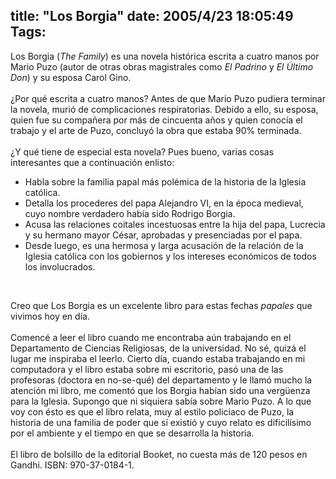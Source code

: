 title: "Los Borgia"
date: 2005/4/23 18:05:49
Tags: 
---
<p>Los Borgia (<em>The Family</em>) es una novela histórica escrita a cuatro manos por Mario Puzo (autor de otras obras magistrales como <em>El Padrino</em> y <em>El Último Don</em>) y su esposa Carol Gino.<br/><br/>
¿Por qué escrita a cuatro manos? Antes de que Mario Puzo pudiera
terminar la novela, murió de complicaciones respiratorias. Debido a
ello, su esposa, quien fue su compañera por más de cincuenta años y
quien conocía el trabajo y el arte de Puzo, concluyó la obra que estaba
90% terminada.<br/><br/>
¿Y qué tiene de especial esta novela? Pues bueno, varias cosas interesantes que a continuación enlisto:<br/></p>
<ul>
<li>Habla sobre la familia papal más polémica de la historia de la Iglesia católica.</li>
<li>Detalla los procederes del papa Alejandro VI, en la época medieval, cuyo nombre verdadero había sido Rodrigo Borgia.</li>
<li>Acusa las relaciones coitales incestuosas entre la hija del papa,
Lucrecia y su hermano mayor César, aprobadas y presenciadas por el papa.</li>
<li>Desde luego, es una hermosa y larga acusación de la relación de
la Iglesia católica con los gobiernos y los intereses económicos de
todos los involucrados.</li>
</ul>
<br/><p>
Creo que Los Borgia es un excelente libro para estas fechas <em>papales</em> que vivimos hoy en día.<br/><br/>
Comencé a leer el libro cuando me encontraba aún trabajando en el
Departamento de Ciencias Religiosas, de la universidad. No sé, quizá el
lugar me inspiraba el leerlo. Cierto día, cuando estaba trabajando en
mi computadora y el libro estaba sobre mi escritorio, pasó una de las
profesoras (doctora en no-se-qué) del departamento y le llamó mucho la
atención mi libro, me comentó que los Borgia habían sido una vergüenza
para la Iglesia. Supongo que ni siquiera sabía sobre Mario Puzo. A lo
que voy con ésto es que el libro relata, muy al estilo policiaco de
Puzo, la historia de una familia de poder que sí existió y cuyo relato
es dificilísimo por el ambiente y el tiempo en que se desarrolla la
historia.<br/><br/>
El libro de bolsillo de la editorial Booket, no cuesta más de 120 pesos en Gandhi. ISBN: 970-37-0184-1.<br/><br/><br/></p>
